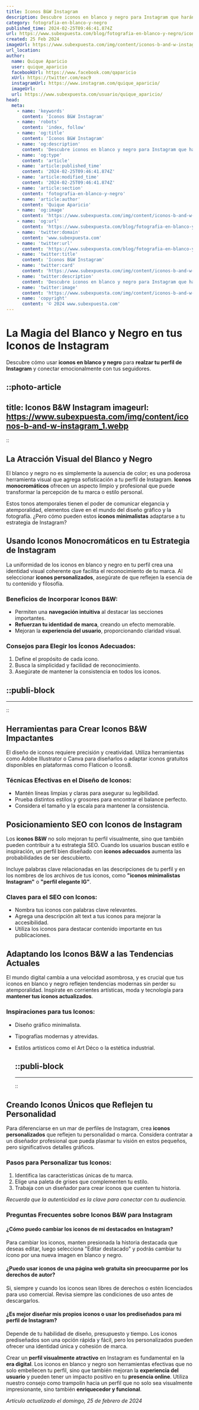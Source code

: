 ```yaml
---
title: Iconos B&W Instagram
description: Descubre iconos en blanco y negro para Instagram que harán destacar tu perfil. Diseños elegantes y profesionales a tu alcance.
category: fotografia-en-blanco-y-negro
published_time: 2024-02-25T09:46:41.874Z
url: https://www.subexpuesta.com/blog/fotografia-en-blanco-y-negro/iconos-b-and-w-instagram
created: 25 Feb 2024
imageUrl: https://www.subexpuesta.com/img/content/iconos-b-and-w-instagram_1.webp
url_location:
author:
  name: Quique Aparicio
  user: quique_aparicio
  facebookUrl: https://www.facebook.com/qaparicio
  xUrl: https://twitter.com/eac9
  instagramUrl: https://www.instagram.com/quique_aparicio/
  imageUrl: 
  url: https://www.subexpuesta.com/usuario/quique_aparicio/
head:
  meta:
    - name: 'keywords'
      content: 'Iconos B&W Instagram'
    - name: 'robots'
      content: 'index, follow'
    - name: 'og:title'
      content: 'Iconos B&W Instagram'
    - name: 'og:description'
      content: 'Descubre iconos en blanco y negro para Instagram que harán destacar tu perfil. Diseños elegantes y profesionales a tu alcance.'
    - name: 'og:type'
      content: 'article'
    - name: 'article:published_time'
      content: '2024-02-25T09:46:41.874Z'
    - name: 'article:modified_time'
      content: '2024-02-25T09:46:41.874Z'
    - name: 'article:section'
      content: 'fotografia-en-blanco-y-negro'
    - name: 'article:author'
      content: 'Quique Aparicio'
    - name: 'og:image'
      content: 'https://www.subexpuesta.com/img/content/iconos-b-and-w-instagram_1.webp'
    - name: 'og:url'
      content: 'https://www.subexpuesta.com/blog/fotografia-en-blanco-y-negro/iconos-b-and-w-instagram'
    - name: 'twitter:domain'
      content: 'www.subexpuesta.com'
    - name: 'twitter:url'
      content: 'https://www.subexpuesta.com/blog/fotografia-en-blanco-y-negro/iconos-b-and-w-instagram'
    - name: 'twitter:title'
      content: 'Iconos B&W Instagram'
    - name: 'twitter:card'
      content: 'https://www.subexpuesta.com/img/content/iconos-b-and-w-instagram_1.webp'
    - name: 'twitter:description'
      content: 'Descubre iconos en blanco y negro para Instagram que harán destacar tu perfil. Diseños elegantes y profesionales a tu alcance.'
    - name: 'twitter:image'
      content: 'https://www.subexpuesta.com/img/content/iconos-b-and-w-instagram_1.webp'
    - name: 'copyright'
      content: '© 2024 www.subexpuesta.com'
---
```

# La Magia del Blanco y Negro en tus Iconos de Instagram

Descubre cómo usar **iconos en blanco y negro** para **realzar tu perfil de Instagram** y conectar emocionalmente con tus seguidores.


::photo-article
---
title: Iconos B&W Instagram
imageurl: https://www.subexpuesta.com/img/content/iconos-b-and-w-instagram_1.webp
---
::


## La Atracción Visual del Blanco y Negro

El blanco y negro no es simplemente la ausencia de color; es una poderosa herramienta visual que agrega sofisticación a tu perfil de Instagram. **Iconos monocromáticos** ofrecen un aspecto limpio y profesional que puede transformar la percepción de tu marca o estilo personal.

Estos tonos atemporales tienen el poder de comunicar elegancia y atemporalidad, elementos clave en el mundo del diseño gráfico y la fotografía. ¿Pero cómo pueden estos **iconos minimalistas** adaptarse a tu estrategia de Instagram?

## Usando Iconos Monocromáticos en tu Estrategia de Instagram

La uniformidad de los iconos en blanco y negro en tu perfil crea una identidad visual coherente que facilita el reconocimiento de tu marca. Al seleccionar **iconos personalizados**, asegúrate de que reflejen la esencia de tu contenido y filosofía.

### Beneficios de Incorporar Iconos B&W:

- Permiten una **navegación intuitiva** al destacar las secciones importantes.
- **Refuerzan tu identidad de marca**, creando un efecto memorable.
- Mejoran la **experiencia del usuario**, proporcionando claridad visual.

### Consejos para Elegir los Íconos Adecuados:

1. Define el propósito de cada icono.
2. Busca la simplicidad y facilidad de reconocimiento.
3. Asegúrate de mantener la consistencia en todos los iconos.


  ::publi-block
  ---
  ---
  ::
  
  
## Herramientas para Crear Iconos B&W Impactantes

El diseño de iconos requiere precisión y creatividad. Utiliza herramientas como Adobe Illustrator o Canva para diseñarlos o adaptar iconos gratuitos disponibles en plataformas como Flaticon o Icons8.

### Técnicas Efectivas en el Diseño de Iconos:

- Mantén líneas limpias y claras para asegurar su legibilidad.
- Prueba distintos estilos y grosores para encontrar el balance perfecto.
- Considera el tamaño y la escala para mantener la consistencia.

## Posicionamiento SEO con Iconos de Instagram

Los **iconos B&W** no solo mejoran tu perfil visualmente, sino que también pueden contribuir a tu estrategia SEO. Cuando los usuarios buscan estilo e inspiración, un perfil bien diseñado con **iconos adecuados** aumenta las probabilidades de ser descubierto.

Incluye palabras clave relacionadas en las descripciones de tu perfil y en los nombres de los archivos de tus iconos, como **"iconos minimalistas Instagram"** o **"perfil elegante IG"**.

### Claves para el SEO con Iconos:

- Nombra tus iconos con palabras clave relevantes.
- Agrega una descripción alt text a tus iconos para mejorar la accesibilidad.
- Utiliza los iconos para destacar contenido importante en tus publicaciones.

## Adaptando los Iconos B&W a las Tendencias Actuales

El mundo digital cambia a una velocidad asombrosa, y es crucial que tus iconos en blanco y negro reflejen tendencias modernas sin perder su atemporalidad. Inspírate en corrientes artísticas, moda y tecnología para **mantener tus iconos actualizados**.

### Inspiraciones para tus Iconos:

- Diseño gráfico minimalista.
- Tipografías modernas y atrevidas.
- Estilos artísticos como el Art Déco o la estética industrial.


  ::publi-block
  ---
  ---
  ::
  
  
## Creando Iconos Únicos que Reflejen tu Personalidad

Para diferenciarse en un mar de perfiles de Instagram, crea **iconos personalizados** que reflejen tu personalidad o marca. Considera contratar a un diseñador profesional que pueda plasmar tu visión en estos pequeños, pero significativos detalles gráficos.

### Pasos para Personalizar tus Iconos:

1. Identifica las características únicas de tu marca.
2. Elige una paleta de grises que complementen tu estilo.
3. Trabaja con un diseñador para crear iconos que cuenten tu historia.

*Recuerda que la autenticidad es la clave para conectar con tu audiencia.*

### Preguntas Frecuentes sobre Iconos B&W para Instagram

#### ¿Cómo puedo cambiar los iconos de mi destacados en Instagram?
Para cambiar los iconos, manten presionada la historia destacada que deseas editar, luego selecciona "Editar destacado" y podrás cambiar tu ícono por una nueva imagen en blanco y negro.

#### ¿Puedo usar iconos de una página web gratuita sin preocuparme por los derechos de autor?
Si, siempre y cuando los iconos sean libres de derechos o estén licenciados para uso comercial. Revisa siempre las condiciones de uso antes de descargarlos.

#### ¿Es mejor diseñar mis propios iconos o usar los prediseñados para mi perfil de Instagram?
Depende de tu habilidad de diseño, presupuesto y tiempo. Los iconos prediseñados son una opción rápida y fácil, pero los personalizados pueden ofrecer una identidad única y cohesión de marca.

Crear un **perfil visualmente atractivo** en Instagram es fundamental en la **era digital**. Los iconos en blanco y negro son herramientas efectivas que no solo embellecen tu perfil, sino que también mejoran la **experiencia del usuario** y pueden tener un impacto positivo en tu **presencia online**. Utiliza nuestro consejo como trampolín hacia un perfil que no solo sea visualmente impresionante, sino también **enriquecedor y funcional**.

_Artículo actualizado el domingo, 25 de febrero de 2024_
